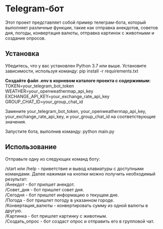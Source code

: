 # Telegram-бот
Этот проект представляет собой пример телеграм-бота, который выполняет различные функции, такие как отправка анекдотов, советов дня, погоды, конвертация валюты, отправка картинок с животными и создание опросов.

## **Установка**
Убедитесь, что у вас установлен Python 3.7 или выше.
Установите зависимости, используя команду:
pip install -r requirements.txt

**Создайте файл .env в корневом каталоге проекта с содержимым:**
TOKEN=your_telegram_bot_token
WEATHER=your_openweathermap_api_key
EXCHANGE_API_KEY=your_exchange_rate_api_key
GROUP_CHAT_ID=your_group_chat_id

Замените your_telegram_bot_token, your_openweathermap_api_key, your_exchange_rate_api_key, и your_group_chat_id на соответствующие значения.

Запустите бота, выполнив команду:
python main.py

## **Использование**

Отправьте одну из следующих команд боту:

/start или /help - приветствие и вывод клавиатуры с доступными командами.
Далее нажимая на кнопки можно получить необходимый результат:<br>
/Анекдот - бот прилшет анекдот.<br>
/Совет_дня - бот пришлет совет дня.<br>
/Сегодня - бот пришлет информацию о текущем дне.<br>
/Погода - бот пришлет погоду в указанном городе.<br>
/Конвертация_валюты - конвертировать сумму из одной валюты в другую.<br>
/Картинка - бот пришлет картинку с животным.<br>
/Создать_опрос - бот создаст опрос и отправить его в групповой чат.<br>
